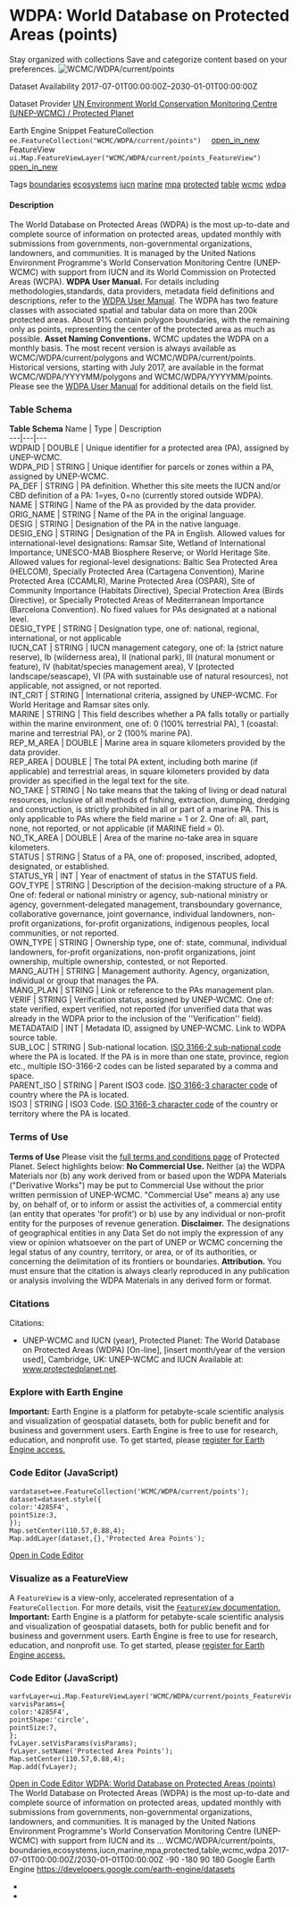  
#  WDPA: World Database on Protected Areas (points) 
Stay organized with collections  Save and categorize content based on your preferences. 
![WCMC/WDPA/current/points](https://developers.google.com/earth-engine/datasets/images/WCMC/WCMC_WDPA_current_points_sample.png) 

Dataset Availability
    2017-07-01T00:00:00Z–2030-01-01T00:00:00Z 

Dataset Provider
     [ UN Environment World Conservation Monitoring Centre (UNEP-WCMC) / Protected Planet ](https://www.protectedplanet.net/) 

Earth Engine Snippet
     FeatureCollection `    ee.FeatureCollection("WCMC/WDPA/current/points")   ` [ open_in_new ](https://code.earthengine.google.com/?scriptPath=Examples:Datasets/WCMC/WCMC_WDPA_current_points)      FeatureView  `    ui.Map.FeatureViewLayer("WCMC/WDPA/current/points_FeatureView")   ` [ open_in_new ](https://code.earthengine.google.com/?scriptPath=Examples:Datasets/WCMC/WCMC_WDPA_current_points_FeatureView) 

Tags
     [boundaries](https://developers.google.com/earth-engine/datasets/tags/boundaries) [ecosystems](https://developers.google.com/earth-engine/datasets/tags/ecosystems) [iucn](https://developers.google.com/earth-engine/datasets/tags/iucn) [marine](https://developers.google.com/earth-engine/datasets/tags/marine) [mpa](https://developers.google.com/earth-engine/datasets/tags/mpa) [protected](https://developers.google.com/earth-engine/datasets/tags/protected) [table](https://developers.google.com/earth-engine/datasets/tags/table) [wcmc](https://developers.google.com/earth-engine/datasets/tags/wcmc) [wdpa](https://developers.google.com/earth-engine/datasets/tags/wdpa)
#### Description
The World Database on Protected Areas (WDPA) is the most up-to-date and complete source of information on protected areas, updated monthly with submissions from governments, non-governmental organizations, landowners, and communities. It is managed by the United Nations Environment Programme's World Conservation Monitoring Centre (UNEP-WCMC) with support from IUCN and its World Commission on Protected Areas (WCPA).
**WDPA User Manual.** For details including methodologies,standards, data providers, metadata field definitions and descriptions, refer to the [WDPA User Manual](https://pp-import-production.s3.amazonaws.com/WDPA_Manual_1_5.pdf).
The WDPA has two feature classes with associated spatial and tabular data on more than 200k protected areas. About 91% contain polygon boundaries, with the remaining only as points, representing the center of the protected area as much as possible.
**Asset Naming Conventions.** WCMC updates the WDPA on a monthly basis. The most recent version is always available as WCMC/WDPA/current/polygons and WCMC/WDPA/current/points. Historical versions, starting with July 2017, are available in the format WCMC/WDPA/YYYYMM/polygons and WCMC/WDPA/YYYYMM/points.
Please see the [WDPA User Manual](https://pp-import-production.s3.amazonaws.com/WDPA_Manual_1_5.pdf) for additional details on the field list.
### Table Schema
**Table Schema**
Name | Type | Description  
---|---|---  
WDPAID | DOUBLE | Unique identifier for a protected area (PA), assigned by UNEP-WCMC.  
WDPA_PID | STRING | Unique identifier for parcels or zones within a PA, assigned by UNEP-WCMC.  
PA_DEF | STRING | PA definition. Whether this site meets the IUCN and/or CBD definition of a PA: 1=yes, 0=no (currently stored outside WDPA).  
NAME | STRING | Name of the PA as provided by the data provider.  
ORIG_NAME | STRING | Name of the PA in the original language.  
DESIG | STRING | Designation of the PA in the native language.  
DESIG_ENG | STRING | Designation of the PA in English. Allowed values for international-level designations: Ramsar Site, Wetland of International Importance; UNESCO-MAB Biosphere Reserve; or World Heritage Site. Allowed values for regional-level designations: Baltic Sea Protected Area (HELCOM), Specially Protected Area (Cartagena Convention), Marine Protected Area (CCAMLR), Marine Protected Area (OSPAR), Site of Community Importance (Habitats Directive), Special Protection Area (Birds Directive), or Specially Protected Areas of Mediterranean Importance (Barcelona Convention). No fixed values for PAs designated at a national level.  
DESIG_TYPE | STRING | Designation type, one of: national, regional, international, or not applicable  
IUCN_CAT | STRING | IUCN management category, one of: Ia (strict nature reserve), Ib (wilderness area), II (national park), III (natural monument or feature), IV (habitat/species management area), V (protected landscape/seascape), VI (PA with sustainable use of natural resources), not applicable, not assigned, or not reported.  
INT_CRIT | STRING | International criteria, assigned by UNEP-WCMC. For World Heritage and Ramsar sites only.  
MARINE | STRING | This field describes whether a PA falls totally or partially within the marine environment, one of: 0 (100% terrestrial PA), 1 (coastal: marine and terrestrial PA), or 2 (100% marine PA).  
REP_M_AREA | DOUBLE | Marine area in square kilometers provided by the data provider.  
REP_AREA | DOUBLE | The total PA extent, including both marine (if applicable) and terrestrial areas, in square kilometers provided by data provider as specified in the legal text for the site.  
NO_TAKE | STRING | No take means that the taking of living or dead natural resources, inclusive of all methods of fishing, extraction, dumping, dredging and construction, is strictly prohibited in all or part of a marine PA. This is only applicable to PAs where the field marine = 1 or 2. One of: all, part, none, not reported, or not applicable (if MARINE field = 0).  
NO_TK_AREA | DOUBLE | Area of the marine no-take area in square kilometers.  
STATUS | STRING | Status of a PA, one of: proposed, inscribed, adopted, designated, or established.  
STATUS_YR | INT | Year of enactment of status in the STATUS field.  
GOV_TYPE | STRING | Description of the decision-making structure of a PA. One of: federal or national ministry or agency, sub-national ministry or agency, government-delegated management, transboundary governance, collaborative governance, joint governance, individual landowners, non-profit organizations, for-profit organizations, indigenous peoples, local communities, or not reported.  
OWN_TYPE | STRING | Ownership type, one of: state, communal, individual landowners, for-profit organizations, non-profit organizations, joint ownership, multiple ownership, contested, or not Reported.  
MANG_AUTH | STRING | Management authority. Agency, organization, individual or group that manages the PA.  
MANG_PLAN | STRING | Link or reference to the PAs management plan.  
VERIF | STRING | Verification status, assigned by UNEP-WCMC. One of: state verified, expert verified, not reported (for unverified data that was already in the WDPA prior to the inclusion of the ''Verification'' field).  
METADATAID | INT | Metadata ID, assigned by UNEP-WCMC. Link to WDPA source table.  
SUB_LOC | STRING | Sub-national location. [ISO 3166-2 sub-national code](https://en.wikipedia.org/wiki/ISO_3166-2) where the PA is located. If the PA is in more than one state, province, region etc., multiple ISO-3166-2 codes can be listed separated by a comma and space.  
PARENT_ISO | STRING | Parent ISO3 code. [ISO 3166-3 character code](https://en.wikipedia.org/wiki/ISO_3166-3) of country where the PA is located.  
ISO3 | STRING | ISO3 Code. [ISO 3166-3 character code](https://en.wikipedia.org/wiki/ISO_3166-3) of the country or territory where the PA is located.  
### Terms of Use
**Terms of Use**
Please visit the [full terms and conditions page](https://www.protectedplanet.net/c/terms-and-conditions) of Protected Planet. Select highlights below:
**No Commercial Use.** Neither (a) the WDPA Materials nor (b) any work derived from or based upon the WDPA Materials ("Derivative Works") may be put to Commercial Use without the prior written permission of UNEP-WCMC. "Commercial Use" means a) any use by, on behalf of, or to inform or assist the activities of, a commercial entity (an entity that operates 'for profit') or b) use by any individual or non-profit entity for the purposes of revenue generation.
**Disclaimer.** The designations of geographical entities in any Data Set do not imply the expression of any view or opinion whatsoever on the part of UNEP or WCMC concerning the legal status of any country, territory, or area, or of its authorities, or concerning the delimitation of its frontiers or boundaries.
**Attribution.** You must ensure that the citation is always clearly reproduced in any publication or analysis involving the WDPA Materials in any derived form or format.
### Citations
Citations:
  * UNEP-WCMC and IUCN (year), Protected Planet: The World Database on Protected Areas (WDPA) [On-line], [insert month/year of the version used], Cambridge, UK: UNEP-WCMC and IUCN Available at: www.protectedplanet.net.


### Explore with Earth Engine
**Important:** Earth Engine is a platform for petabyte-scale scientific analysis and visualization of geospatial datasets, both for public benefit and for business and government users. Earth Engine is free to use for research, education, and nonprofit use. To get started, please [register for Earth Engine access.](https://console.cloud.google.com/earth-engine)
### Code Editor (JavaScript)
```
vardataset=ee.FeatureCollection('WCMC/WDPA/current/points');
dataset=dataset.style({
color:'4285F4',
pointSize:3,
});
Map.setCenter(110.57,0.88,4);
Map.addLayer(dataset,{},'Protected Area Points');
```
[ Open in Code Editor ](https://code.earthengine.google.com/?scriptPath=Examples:Datasets/WCMC/WCMC_WDPA_current_points)
### Visualize as a FeatureView
A `FeatureView` is a view-only, accelerated representation of a `FeatureCollection`. For more details, visit the [ `FeatureView` documentation. ](https://developers.google.com/earth-engine/guides/featureview_overview)
**Important:** Earth Engine is a platform for petabyte-scale scientific analysis and visualization of geospatial datasets, both for public benefit and for business and government users. Earth Engine is free to use for research, education, and nonprofit use. To get started, please [register for Earth Engine access.](https://console.cloud.google.com/earth-engine)
### Code Editor (JavaScript)
```
varfvLayer=ui.Map.FeatureViewLayer('WCMC/WDPA/current/points_FeatureView');
varvisParams={
color:'4285F4',
pointShape:'circle',
pointSize:7,
};
fvLayer.setVisParams(visParams);
fvLayer.setName('Protected Area Points');
Map.setCenter(110.57,0.88,4);
Map.add(fvLayer);
```
[ Open in Code Editor ](https://code.earthengine.google.com/?scriptPath=Examples:Datasets/WCMC/WCMC_WDPA_current_points_FeatureView)
[ WDPA: World Database on Protected Areas (points) ](https://developers.google.com/earth-engine/datasets/catalog/WCMC_WDPA_current_points)
The World Database on Protected Areas (WDPA) is the most up-to-date and complete source of information on protected areas, updated monthly with submissions from governments, non-governmental organizations, landowners, and communities. It is managed by the United Nations Environment Programme's World Conservation Monitoring Centre (UNEP-WCMC) with support from IUCN and its …
WCMC/WDPA/current/points, boundaries,ecosystems,iucn,marine,mpa,protected,table,wcmc,wdpa 
2017-07-01T00:00:00Z/2030-01-01T00:00:00Z
-90 -180 90 180 
Google Earth Engine
https://developers.google.com/earth-engine/datasets
  * [ ](https://doi.org/https://www.protectedplanet.net/)
  * [ ](https://doi.org/https://developers.google.com/earth-engine/datasets/catalog/WCMC_WDPA_current_points)


